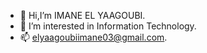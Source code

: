 - 👋 Hi,I’m IMANE EL YAAGOUBI.
- 👀 I’m interested in Information Technology.
- 📫 elyaagoubiimane03@gmail.com.
